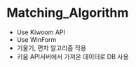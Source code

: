 # Matching_Algorithm

* Use Kiwoom API 
* Use WinForm
* 기울기, 편차 알고리즘 적용
* 키움 API서버에서 가져온 데이터로 DB 사용
